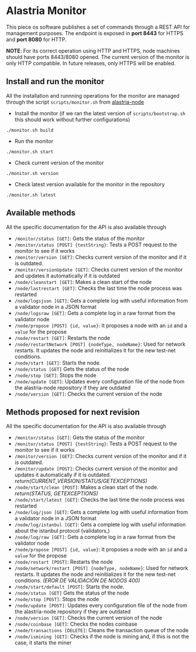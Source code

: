 # Alastria Monitor
This piece os software publishes a set of commands through a REST API for management purposes. The endpoint is exposed in **port 8443** for HTTPS and **port 8080** for HTTP.

**NOTE**: For its correct operation using HTTP and HTTPS, node machines should have ports 8443/8080 opened. The current version of the monitor is only HTTP compatible. In future releases, only HTTPS will be enabled.

## Install and run the monitor
All the installation and runnning operations for the monitor are managed through the script `scripts/monitor.sh` from [alastria-node](https://github.com/alastria/alastria-node)
* Install the monitor (if we ran the latest version of `scripts/bootstrap.sh` this should work without further configurations)
```
./monitor.sh build
```
* Run the monitor
```
./monitor.sh start
```
* Check current version of the monitor
```
./monitor.sh version
```
* Check latest version available for the monitor in the repository
```
./monitor.sh latest
```

## Available methods
All the specific documentation for the API is also available through 
* `/monitor/status [GET]`: Gets the status of the monitor
* `/monitor/status [POST] {testString}`: Tests a POST request to the monitor to see if it works
* `/monitor/version [GET]`: Checks current version of the monitor and if it is outdated.
* `/monitor/versionUpdate [GET]`: Checks current version of the monitor and updates it 
automatically if it is outdated
* `/node/cleanstart [GET]`: Makes a clean start of the node
* `/node/lastrestart [GET]`: Checks the last time the node process was restarted
* `/node/logsjson [GET]`: Gets a complete log with useful information from a validator node in
a JSON format
* `/node/logsraw [GET]`: Gets a complete log in a raw format from the validator node
* `/node/propose [POST] {id, value}`: It proposes a node with an `id` and a `value`
for the propose
* `/node/restart [GET]`: Restarts the node
* `/node/restartNetwork [POST] {nodeType, nodeName}`: Used for network restarts. It updates
the node and reinitializes it for the new test-net conditions.
* `/node/start [GET]`: Starts the node.
* `/node/status [GET]` Gets the status of the node
* `/node/stop [GET]`: Stops the node
* `/node/update [GET]`: Updates every configuration file of the node from the alastria-node
repository if they are outdated
* `/node/version [GET]`: Checks the current version of the node


## Methods proposed for next revision

All the specific documentation for the API is also available through 
* `/monitor/status [GET]`: Gets the status of the monitor
* `/monitor/status [POST] {testString}`: Tests a POST request to the monitor to see if it works
* `/monitor/version [GET]`: Checks current version of the monitor and if it is outdated.
* `/monitor/update [POST]`: Checks current version of the monitor and updates it 
automatically if it is outdated. *return(CURRENT_VERSION/STATUS/GETEXCEPTIONS)*
* `/node/start/clean [POST]`: Makes a clean start of the node. *return(STATUS, GETEXCEPTIONS)*
* `/node/start/latest [GET]`: Checks the last time the node process was restarted
* `/node/log/json [GET]`: Gets a complete log with useful information from a validator node in
a JSON format
* `/node/log/istanbul [GET]`: Gets a complete log with useful information about the istanbul protocol (validators,)
* `/node/log/raw [GET]`: Gets a complete log in a raw format from the validator node
* `/node/propose [POST] {id, value}`: It proposes a node with an `id` and a `value`
for the propose
* `/node/restart [POST]`: Restarts the node
* `/node/network/restart [POST] {nodeType, nodeName}`: Used for network restarts. It updates
the node and reinitializes it for the new test-net conditions. *(EROR DE VALIDACIÓN DE NODOS 400)*
* `/node/start/default [POST]`: Starts the node.
* `/node/status [GET]` Gets the status of the node
* `/node/stop [POST]`: Stops the node
* `/node/update [POST]`: Updates every configuration file of the node from the alastria-node
repository if they are outdated
* `/node/version [GET]`: Checks the current version of the node
* `/node/coinbase [GET]`: Checks the nodes coinbase
* `/node/transactions [DELETE]`: Cleans the transaction queue of the node
* `/node/ismining [GET]`: Checks if the node is mining and, if this is not the case, it starts the miner
